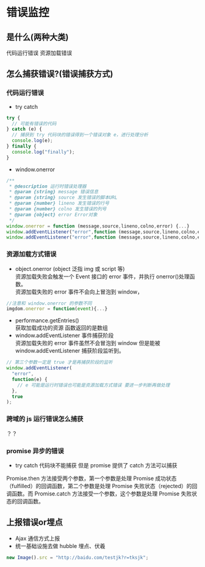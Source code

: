 <!--
 * @Author: 鱼小柔
 * @Date: 2021-05-30 19:05:38
 * @LastEditors: your name
 * @LastEditTime: 2021-06-06 18:40:41
 * @Description: file content
-->
# 错误监控

## 是什么(两种大类)

代码运行错误
资源加载错误

## 怎么捕获错误?(错误捕获方式)

### 代码运行错误

- try catch

```js
try {
  // 可能有错误的代码
} catch (e) {
  // 捕获到 try 代码块的错误得到一个错误对象 e，进行处理分析
  console.log(e);
} finally {
  console.log("finally");
}
```

- window.onerror

```js
/**
 * @description 运行时错误处理器
 * @param {string} message 错误信息
 * @param {string} source 发生错误的脚本URL
 * @param {number} lineno 发生错误的行号
 * @param {number} colno 发生错误的列号
 * @param {object} error Error对象
 */
window.onerror = function (message,source,lineno,colno,error) {...}
window.addEventListener("error",function (message,source,lineno,colno,error) {...})
window.addEventListener("error",function (message,source,lineno,colno,error) {...},false)
```

### 资源加载方式错误

- object.onerror (object 泛指 img 或 script 等)
  <br>资源加载失败会触发一个 Event 接口的 error 事件，并执行 onerror()处理函数。
  <br>资源加载失败的 error 事件不会向上冒泡到 window，

```js
//注意和 window.onerror 的参数不同
imgdom.onerror = function(event){...}
```

- performance.getEntries()
  <br>
  获取加载成功的资源 函数返回的是数组
- window.addEventListener 事件捕获阶段
  <br>资源加载失败的 error 事件虽然不会冒泡到 window 但是能被 window.addEventListener 捕获阶段监听到。

```js
// 第三个参数一定是 true 才是再捕获阶段的监听
window.addEventListener(
  "error",
  function(e) {
    // e 可能是运行时错误也可能是资源加载方式错误 要进一步判断再做处理
  },
  true
);
```

### 跨域的 js 运行错误怎么捕获

？？

### promise 异步的错误

- try catch 代码块不能捕获 但是 promise 提供了 catch 方法可以捕获

Promise.then 方法接受两个参数，第一个参数是处理 Promise 成功状态（fulfilled）的回调函数，第二个参数是处理 Promise 失败状态（rejected）的回调函数。而 Promise.catch 方法接受一个参数，这个参数是处理 Promise 失败状态的回调函数。

## 上报错误or埋点

- Ajax 通信方式上报
- 统一基础设施去做 hubble 埋点、伏羲

```js
new Image().src = "http://baidu.com/testjk?r=tksjk";
```
